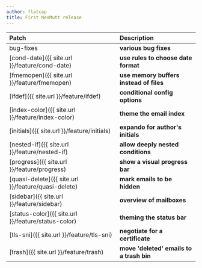 ```yaml
---
author: flatcap
title: First NeoMutt release
---
```


| Patch                                               | Description                              |
| :-------------------------------------------------- | :--------------------------------------- |
| bug-fixes                                           | **various bug fixes**                    |
| [cond-date]({{ site.url }}/feature/cond-date)       | **use rules to choose date format**      |
| [fmemopen]({{ site.url }}/feature/fmemopen)         | **use memory buffers instead of files**  |
| [ifdef]({{ site.url }}/feature/ifdef)               | **conditional config options**           |
| [index-color]({{ site.url }}/feature/index-color)   | **theme the email index**                |
| [initials]({{ site.url }}/feature/initials)         | **expando for author's initials**        |
| [nested-if]({{ site.url }}/feature/nested-if)       | **allow deeply nested conditions**       |
| [progress]({{ site.url }}/feature/progress)         | **show a visual progress bar**           |
| [quasi-delete]({{ site.url }}/feature/quasi-delete) | **mark emails to be hidden**             |
| [sidebar]({{ site.url }}/feature/sidebar)           | **overview of mailboxes**                |
| [status-color]({{ site.url }}/feature/status-color) | **theming the status bar**               |
| [tls-sni]({{ site.url }}/feature/tls-sni)           | **negotiate for a certificate**          |
| [trash]({{ site.url }}/feature/trash)               | **move 'deleted' emails to a trash bin** |

